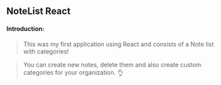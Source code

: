
## NoteList React 

#### Introduction:

> This was my first application using React and consists of a Note list with categories!

> You can create new notes, delete them and also create custom categories for your organization. 👌


